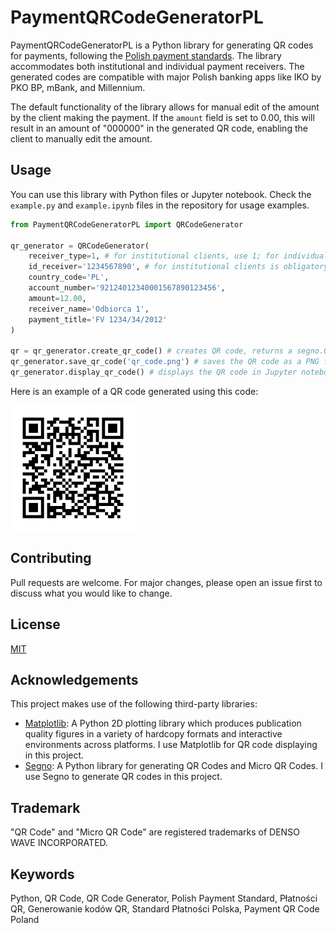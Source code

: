 # PaymentQRCodeGeneratorPL

PaymentQRCodeGeneratorPL is a Python library for generating QR codes for payments, following the [Polish payment standards](https://zbp.pl/getmedia/1d7fef90-d193-4a2d-a1c3-ffdf1b0e0649/2013-12-03_-_Rekomendacja_-_Standard_2D). The library accommodates both institutional and individual payment receivers. The generated codes are compatible with major Polish banking apps like IKO by PKO BP, mBank, and Millennium.

The default functionality of the library allows for manual edit of the amount by the client making the payment. If the `amount` field is set to 0.00, this will result in an amount of "000000" in the generated QR code, enabling the client to manually edit the amount.

## Usage

You can use this library with Python files or Jupyter notebook. Check the `example.py` and `example.ipynb` files in the repository for usage examples.

```python
from PaymentQRCodeGeneratorPL import QRCodeGenerator

qr_generator = QRCodeGenerator(
    receiver_type=1, # for institutional clients, use 1; for individual clients, use 2
    id_receiver='1234567890', # for institutional clients is obligatory (must be a NIP), for individual clients voluntary 
    country_code='PL', 
    account_number='92124012340001567890123456', 
    amount=12.00, 
    receiver_name='Odbiorca 1', 
    payment_title='FV 1234/34/2012'
)

qr = qr_generator.create_qr_code() # creates QR code, returns a segno.QRCode object
qr_generator.save_qr_code('qr_code.png') # saves the QR code as a PNG file
qr_generator.display_qr_code() # displays the QR code in Jupyter notebook
```

Here is an example of a QR code generated using this code:

<div align="left">
  <img src="./assets/qr_code_institutional.png" alt="Example QR Code" width="200"/>
</div>

## Contributing
Pull requests are welcome. For major changes, please open an issue first to discuss what you would like to change.

## License
[MIT](https://choosealicense.com/licenses/mit/)

## Acknowledgements

This project makes use of the following third-party libraries:

- [Matplotlib](https://matplotlib.org/): A Python 2D plotting library which produces publication quality figures in a variety of hardcopy formats and interactive environments across platforms. I use Matplotlib for QR code displaying in this project.
- [Segno](https://segno.readthedocs.io/): A Python library for generating QR Codes and Micro QR Codes. I use Segno to generate QR codes in this project.

## Trademark
"QR Code" and "Micro QR Code" are registered trademarks of DENSO WAVE INCORPORATED.

## Keywords
Python, QR Code, QR Code Generator, Polish Payment Standard, Płatności QR, Generowanie kodów QR, Standard Płatności Polska, Payment QR Code Poland
